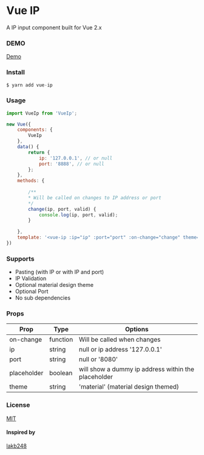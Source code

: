 # Vue IP
A IP input component built for Vue 2.x


### DEMO
[Demo](https://peteringram0.github.io/vue-ip/)


### Install
````javascript
$ yarn add vue-ip
````


### Usage
```javascript
import VueIp from 'VueIp';

new Vue({
    components: {
        VueIp
    },
    data() {
        return {
            ip: '127.0.0.1', // or null
            port: '8888', // or null
        };
    },
    methods: {
        
        /**
        * Will be called on changes to IP address or port 
        */
        change(ip, port, valid) {
            console.log(ip, port, valid);
        }
        
    },
    template: '<vue-ip :ip="ip" :port="port" :on-change="change" theme="material"></vue-ip>'
})
```


### Supports
* Pasting (with IP or with IP and port)
* IP Validation
* Optional material design theme
* Optional Port
* No sub dependencies

### Props
| Prop        	| Type     	| Options                             	              |
|-------------	|----------	|---------------------------------------------------- |
| on-change   	| function 	| Will be called when changes                         |
| ip          	| string   	| null or ip address '127.0.0.1'      	              |
| port        	| string   	| null or '8080'                      	              |
| placeholder 	| boolean   | will show a dummy ip address within the placeholder |
| theme       	| string   	| 'material' (material design themed) 	              |


### License
[MIT](http://opensource.org/licenses/MIT)

#### Inspired by
[lakb248](https://github.com/lakb248/vue-ip-input)
